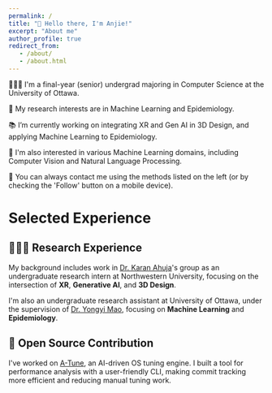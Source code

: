 ```yaml
---
permalink: /
title: "👋 Hello there, I'm Anjie!"
excerpt: "About me"
author_profile: true
redirect_from:
   - /about/
   - /about.html
---
```


🧑🏻‍💻 I'm a final-year (senior) undergrad majoring in Computer Science at the University of Ottawa.

🔬 My research interests are in Machine Learning and Epidemiology.

📚 I’m currently working on integrating XR and Gen AI in 3D Design, and applying Machine Learning to Epidemiology.

🥰 I'm also interested in various Machine Learning domains, including Computer Vision and Natural Language Processing.

🎃 You can always contact me using the methods listed on the left (or by checking the 'Follow' button on a mobile device).

# Selected Experience

## 👨🏻‍🔬 Research Experience

My background includes work in [Dr. Karan Ahuja](https://karan-ahuja.com/)'s group as an undergraduate research intern at Northwestern University, focusing on the intersection of **XR**, **Generative AI**, and **3D Design**.

I'm also an undergraduate research assistant at University of Ottawa, under the supervision of [Dr. Yongyi Mao](https://www.eecs.uottawa.ca/~yymao/), focusing on **Machine Learning** and **Epidemiology**.

## 🤖 Open Source Contribution

I've worked on [A-Tune](https://gitee.com/openeuler/A-Tune), an AI-driven OS tuning engine. I built a tool for performance analysis with a user-friendly CLI, making commit tracking more efficient and reducing manual tuning work.
